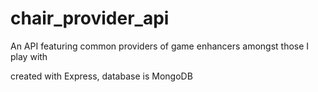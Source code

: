 # chair_provider_api
 An API featuring common providers of game enhancers amongst those I play with

created with Express, database is MongoDB